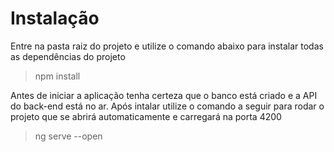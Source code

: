 # Instalação
Entre na pasta raiz do projeto e utilize o comando abaixo para instalar todas as dependências do projeto
> npm install

Antes de iniciar a aplicação tenha certeza que o banco está criado e a API do back-end está no ar.
Após intalar utilize o comando a seguir para rodar o projeto que se abrirá automaticamente e carregará na porta 4200
> ng serve --open
